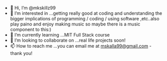 - 👋 Hi, I’m @mkskillz99
- 👀 I’m interested in ...getting really good at coding and understanding the bigger implications of programming / coding / using software ,etc..also play paino and enjoy making music so maybe there is a music component to this:)
- 🌱 I’m currently learning ...MIT Full Stack course
- 💞️ I’m looking to collaborate on ...real life projects soon! 
- 📫 How to reach me ...you can email me at mskalla99@gmail.com - thank you! 

<!---
mkskillz99/mkskillz99 is a ✨ special ✨ repository because its `README.md` (this file) appears on your GitHub profile.
You can click the Preview link to take a look at your changes.
--->
